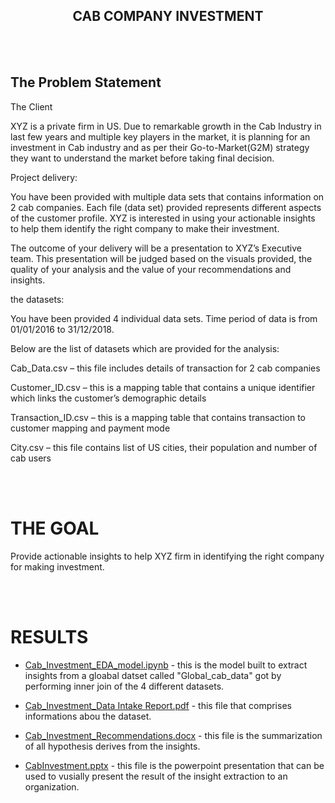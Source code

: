 <h2 align="center"> CAB COMPANY INVESTMENT </h2>

<br><br>

## The Problem Statement
The Client

XYZ is a private firm in US. Due to remarkable growth in the Cab Industry in last few years and multiple key players in the market, it is planning for an investment 
in Cab industry and as per their Go-to-Market(G2M) strategy they want to understand the market before taking final decision.

Project delivery:

You have been provided with multiple data sets that contains information on 2 cab companies. Each file (data set) provided represents different aspects of 
the customer profile. XYZ is interested in using your actionable insights to help them identify the right company to make their investment.

The outcome of your delivery will be a presentation to XYZ’s Executive team. This presentation will be judged based on the visuals provided, 
the quality of your analysis and the value of your recommendations and insights. 

the datasets:

You have been provided 4 individual data sets. Time period of data is from 01/01/2016 to 31/12/2018.

Below are the list of datasets which are provided for the analysis:

Cab_Data.csv – this file includes details of transaction for 2 cab companies

Customer_ID.csv – this is a mapping table that contains a unique identifier which links the customer’s demographic details

Transaction_ID.csv – this is a mapping table that contains transaction to customer mapping and payment mode

City.csv – this file contains list of US cities, their population and number of cab users

<br><br>
# THE GOAL

Provide actionable insights to help XYZ firm in identifying the right company for making investment.

<br><br>
# RESULTS


* [Cab_Investment_EDA_model.ipynb](https://github.com/memudualimatou/CAB-INVESTMENT-EDA/blob/main/SubmissionWeek2/Cab_Investment_EDA_model.ipynb) - this is the model built to extract insights from a gloabal datset called "Global_cab_data" got by performing inner join of the 4 different datasets.

* [Cab_Investment_Data Intake Report.pdf](https://github.com/memudualimatou/CAB-INVESTMENT-EDA/blob/main/SubmissionWeek2/Cab_Investment_Data%20Intake%20Report.pdf) - this file that comprises informations abou the dataset.

* [Cab_Investment_Recommendations.docx](https://github.com/memudualimatou/CAB-INVESTMENT-EDA/blob/main/SubmissionWeek2/Cab_Investment_Recommendations.docx) - this file is the summarization of all hypothesis derives from the insights.

* [CabInvestment.pptx](https://github.com/memudualimatou/CAB-INVESTMENT-EDA/blob/main/SubmissionWeek3/cabInvestment.pptx) - this file is the powerpoint presentation that can be used to vusially present the result of the insight extraction to an organization.








